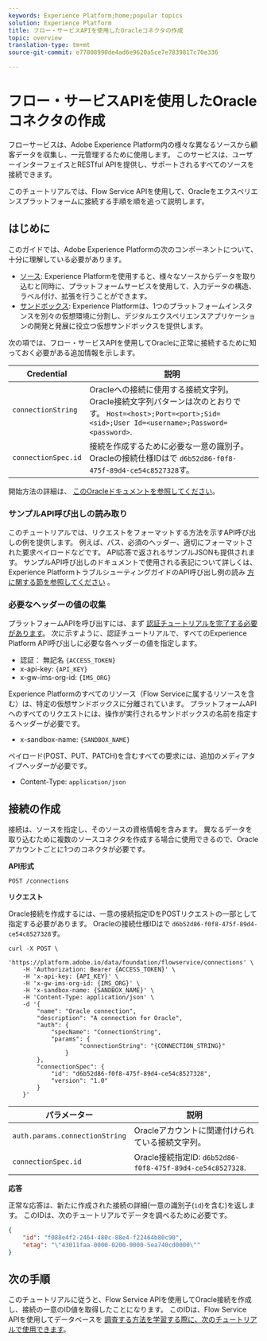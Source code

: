 ```yaml
---
keywords: Experience Platform;home;popular topics
solution: Experience Platform
title: フロー・サービスAPIを使用したOracleコネクタの作成
topic: overview
translation-type: tm+mt
source-git-commit: e77808990de4ad6e9620a5ce7e7839817c70e336

---
```



# フロー・サービスAPIを使用したOracleコネクタの作成

フローサービスは、Adobe Experience Platform内の様々な異なるソースから顧客データを収集し、一元管理するために使用します。 このサービスは、ユーザーインターフェイスとRESTful APIを提供し、サポートされるすべてのソースを接続できます。

このチュートリアルでは、Flow Service APIを使用して、Oracleをエクスペリエンスプラットフォームに接続する手順を順を追って説明します。

## はじめに

このガイドでは、Adobe Experience Platformの次のコンポーネントについて、十分に理解している必要があります。

* [ソース](../../../../home.md): Experience Platformを使用すると、様々なソースからデータを取り込むと同時に、プラットフォームサービスを使用して、入力データの構造、ラベル付け、拡張を行うことができます。
* [サンドボックス](../../../../../sandboxes/home.md): Experience Platformは、1つのプラットフォームインスタンスを別々の仮想環境に分割し、デジタルエクスペリエンスアプリケーションの開発と発展に役立つ仮想サンドボックスを提供します。

次の項では、フロー・サービスAPIを使用してOracleに正常に接続するために知っておく必要がある追加情報を示します。

| Credential | 説明 |
| ---------- | ----------- |
| `connectionString` | Oracleへの接続に使用する接続文字列。 Oracle接続文字列パターンは次のとおりです。 `Host=<host>;Port=<port>;Sid=<sid>;User Id=<username>;Password=<password>`. |
| `connectionSpec.id` | 接続を作成するために必要な一意の識別子。 Oracleの接続仕様IDはで `d6b52d86-f0f8-475f-89d4-ce54c8527328`す。 |

開始方法の詳細は、 [このOracleドキュメントを参照してください](https://docs.oracle.com/database/121/ODPNT/featConnecting.htm#ODPNT199)。

### サンプルAPI呼び出しの読み取り

このチュートリアルでは、リクエストをフォーマットする方法を示すAPI呼び出しの例を提供します。 例えば、パス、必須のヘッダー、適切にフォーマットされた要求ペイロードなどです。 API応答で返されるサンプルJSONも提供されます。 サンプルAPI呼び出しのドキュメントで使用される表記について詳しくは、Experience PlatformトラブルシューティングガイドのAPI呼び出し例の読み [方に関する節を参照してください](../../../../../landing/troubleshooting.md#how-do-i-format-an-api-request) 。

### 必要なヘッダーの値の収集

プラットフォームAPIを呼び出すには、まず [認証チュートリアルを完了する必要があります](../../../../../tutorials/authentication.md)。 次に示すように、認証チュートリアルで、すべてのExperience Platform API呼び出しに必要な各ヘッダーの値を指定します。

* 認証： 無記名 `{ACCESS_TOKEN}`
* x-api-key: `{API_KEY}`
* x-gw-ims-org-id: `{IMS_ORG}`

Experience Platformのすべてのリソース（Flow Serviceに属するリソースを含む）は、特定の仮想サンドボックスに分離されています。 プラットフォームAPIへのすべてのリクエストには、操作が実行されるサンドボックスの名前を指定するヘッダーが必要です。

* x-sandbox-name: `{SANDBOX_NAME}`

ペイロード(POST、PUT、PATCH)を含むすべての要求には、追加のメディアタイプヘッダーが必要です。

* Content-Type: `application/json`

## 接続の作成

接続は、ソースを指定し、そのソースの資格情報を含みます。 異なるデータを取り込むために複数のソースコネクタを作成する場合に使用できるので、Oracleアカウントごとに1つのコネクタが必要です。

**API形式**

```http
POST /connections
```

**リクエスト**

Oracle接続を作成するには、一意の接続指定IDをPOSTリクエストの一部として指定する必要があります。 Oracleの接続仕様IDはで `d6b52d86-f0f8-475f-89d4-ce54c8527328`す。

```shell
curl -X POST \
    'https://platform.adobe.io/data/foundation/flowservice/connections' \
    -H 'Authorization: Bearer {ACCESS_TOKEN}' \
    -H 'x-api-key: {API_KEY}' \
    -H 'x-gw-ims-org-id: {IMS_ORG}' \
    -H 'x-sandbox-name: {SANDBOX_NAME}' \
    -H 'Content-Type: application/json' \
    -d '{
        "name": "Oracle connection",
        "description": "A connection for Oracle",
        "auth": {
            "specName": "ConnectionString",
            "params": {
                    "connectionString": "{CONNECTION_STRING}"
                }
        },
        "connectionSpec": {
            "id": "d6b52d86-f0f8-475f-89d4-ce54c8527328",
            "version": "1.0"
        }
    }'
```

| パラメーター | 説明 |
| --------- | ----------- |
| `auth.params.connectionString` | Oracleアカウントに関連付けられている接続文字列。 |
| `connectionSpec.id` | Oracle接続指定ID: `d6b52d86-f0f8-475f-89d4-ce54c8527328`. |

**応答**

正常な応答は、新たに作成された接続の詳細(一意の識別子(`id`)を含む)を返します。 このIDは、次のチュートリアルでデータを調べるために必要です。

```json
{
    "id": "f088e4f2-2464-480c-88e4-f22464b80c90",
    "etag": "\"43011faa-0000-0200-0000-5ea740cd0000\""
}
```

## 次の手順

このチュートリアルに従うと、Flow Service APIを使用してOracle接続を作成し、接続の一意のID値を取得したことになります。 このIDは、Flow Service APIを使用してデータベースを [調査する方法を学習する際に、次のチュートリアルで使用できます](../../explore/database-nosql.md)。
